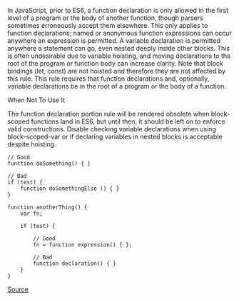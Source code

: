 In JavaScript, prior to ES6, a function declaration is only allowed in the first level of a program or the body of another function, though parsers sometimes erroneously accept them elsewhere. This only applies to function declarations; named or anonymous function expressions can occur anywhere an expression is permitted.
A variable declaration is permitted anywhere a statement can go, even nested deeply inside other blocks. This is often undesirable due to variable hoisting, and moving declarations to the root of the program or function body can increase clarity. Note that block bindings (let, const) are not hoisted and therefore they are not affected by this rule.
This rule requires that function declarations and, optionally, variable declarations be in the root of a program or the body of a function.


When Not To Use It

The function declaration portion rule will be rendered obsolete when block-scoped functions land in ES6, but until then, it should be left on to enforce valid constructions. Disable checking variable declarations when using block-scoped-var or if declaring variables in nested blocks is acceptable despite hoisting.

```
// Good
function doSomething() { }

// Bad
if (test) {
    function doSomethingElse () { }
}

function anotherThing() {
    var fn;

    if (test) {

        // Good
        fn = function expression() { };

        // Bad
        function declaration() { }
    }
}
```

[Source](http://eslint.org/docs/rules/no-inner-declarations)
